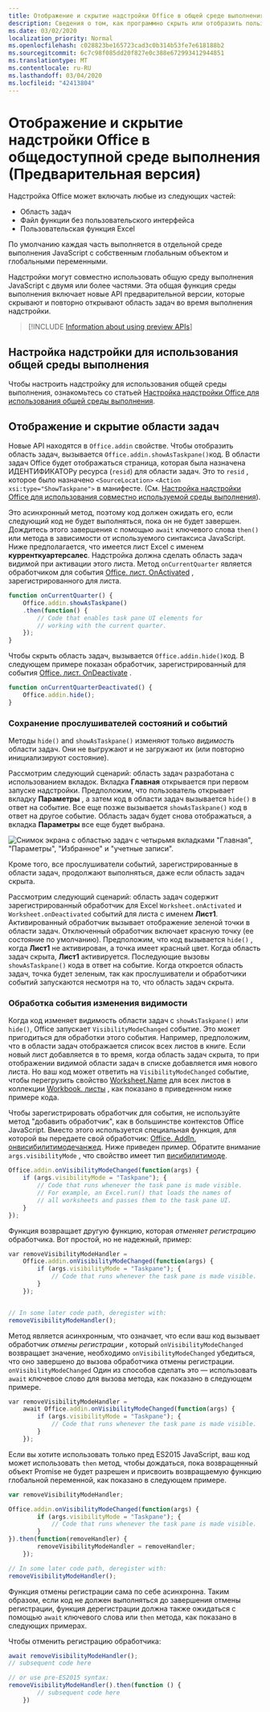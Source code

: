 ```yaml
---
title: Отображение и скрытие надстройки Office в общей среде выполнения
description: Сведения о том, как программно скрыть или отобразить пользовательский интерфейс надстройки, когда он работает постоянно
ms.date: 03/02/2020
localization_priority: Normal
ms.openlocfilehash: c028823be165723cad3c0b314b53fe7e618188b2
ms.sourcegitcommit: 6c7c98f085dd20f827e0c388e672993412944851
ms.translationtype: MT
ms.contentlocale: ru-RU
ms.lasthandoff: 03/04/2020
ms.locfileid: "42413804"
---
```

# <a name="show-or-hide-an-office-add-in-in-a-shared-runtime-preview"></a>Отображение и скрытие надстройки Office в общедоступной среде выполнения (Предварительная версия)

Надстройка Office может включать любые из следующих частей:

- Область задач
- Файл функции без пользовательского интерфейса
- Пользовательская функция Excel

По умолчанию каждая часть выполняется в отдельной среде выполнения JavaScript с собственным глобальным объектом и глобальными переменными. 

Надстройки могут совместно использовать общую среду выполнения JavaScript с двумя или более частями. Эта общая функция среды выполнения включает новые API предварительной версии, которые скрывают и повторно открывают область задач во время выполнения надстройки.

> [!INCLUDE [Information about using preview APIs](../includes/excel-shared-runtime-preview-note.md)]

## <a name="configure-an-add-in-to-use-a-shared-runtime"></a>Настройка надстройки для использования общей среды выполнения

Чтобы настроить надстройку для использования общей среды выполнения, ознакомьтесь со статьей [Настройка надстройки Office для использования общей среды выполнения](configure-your-add-in-to-use-a-shared-runtime.md).

## <a name="show-and-hide-the-task-pane"></a>Отображение и скрытие области задач

Новые API находятся в `Office.addin` свойстве. Чтобы отобразить область задач, вызывается `Office.addin.showAsTaskpane()`код. В области задач Office будет отображаться страница, которая была назначена ИДЕНТИФИКАТОРу ресурса (`resid`) для области задач. Это то `resid` , которое было назначено `<SourceLocation>` `<Action xsi:type="ShowTaskpane">` в манифесте. (См. [Настройка надстройки Office для использования совместно используемой среды выполнения](configure-your-add-in-to-use-a-shared-runtime.md)).

Это асинхронный метод, поэтому код должен ожидать его, если следующий код не будет выполняться, пока он не будет завершен. Дождитесь этого завершения с помощью `await` ключевого слова `then()` или метода в зависимости от используемого синтаксиса JavaScript. Ниже предполагается, что имеется лист Excel с именем **курренткуартерсалес**. Надстройка должна сделать область задач видимой при активации этого листа. Метод `onCurrentQuarter` является обработчиком для события [Office. лист. OnActivated](/javascript/api/excel/excel.worksheet?view=excel-js-preview#onactivated) , зарегистрированного для листа.

```javascript
function onCurrentQuarter() {
    Office.addin.showAsTaskpane()
    .then(function() {
        // Code that enables task pane UI elements for
        // working with the current quarter.
    });
}
```

Чтобы скрыть область задач, вызывается `Office.addin.hide()`код. В следующем примере показан обработчик, зарегистрированный для события [Office. лист. OnDeactivate](/javascript/api/excel/excel.worksheet?view=excel-js-preview#ondeactivated) .

```javascript
function onCurrentQuarterDeactivated() {
    Office.addin.hide();
}
```

### <a name="preservation-of-state-and-event-listeners"></a>Сохранение прослушивателей состояний и событий

Методы `hide()` and `showAsTaskpane()` изменяют только *видимость* области задач. Они не выгружают и не загружают их (или повторно инициализируют состояние).

Рассмотрим следующий сценарий: область задач разработана с использованием вкладок. Вкладка **Главная** открывается при первом запуске надстройки. Предположим, что пользователь открывает вкладку **Параметры** , а затем код в области задач вызывается `hide()` в ответ на событие. Все еще позже вызывается `showAsTaskpane()` код в ответ на другое событие. Область задач будет снова отображаться, а вкладка **Параметры** все еще будет выбрана.

![Снимок экрана с областью задач с четырьмя вкладками "Главная", "Параметры", "Избранное" и "учетные записи".](../images/TaskpaneWithTabs.png)

Кроме того, все прослушиватели событий, зарегистрированные в области задач, продолжают выполняться, даже если область задач скрыта.

Рассмотрим следующий сценарий: область задач содержит зарегистрированный обработчик для Excel `Worksheet.onActivated` и `Worksheet.onDeactivated` событий для листа с именем **Лист1**. Активированный обработчик вызывает отображение зеленой точки в области задач. Отключенный обработчик включает красную точку (ее состояние по умолчанию). Предположим, что код вызывается `hide()` , когда **Лист1** не активирован, а точка имеет красный цвет. Когда область задач скрыта, **Лист1** активируется. Последующие вызовы `showAsTaskpane()` кода в ответ на событие. Когда откроется область задач, точка будет зеленым, так как прослушиватели и обработчики событий запускаются несмотря на то, что область задач скрыта.

### <a name="handle-visibility-changed-event"></a>Обработка события изменения видимости

Когда код изменяет видимость области задач с `showAsTaskpane()` или `hide()`, Office запускает `VisibilityModeChanged` событие. Это может пригодиться для обработки этого события. Например, предположим, что в области задач отображается список всех листов в книге. Если новый лист добавляется в то время, когда область задач скрыта, то при отображении видимой области задач в списке добавляется имя нового листа. Но ваш код может ответить на `VisibilityModeChanged` событие, чтобы перегрузить свойство [Worksheet.Name](/javascript/api/excel/excel.worksheet#name) для всех листов в коллекции [Workbook. листы](/javascript/api/excel/excel.workbook#worksheets) , как показано в приведенном ниже примере кода.

Чтобы зарегистрировать обработчик для события, не используйте метод "добавить обработчик", как в большинстве контекстов Office JavaScript. Вместо этого используется специальная функция, для которой вы передаете свой обработчик: [Office. AddIn. онвисибилитимодечанжед](/javascript/api/office/office.addin#onvisibilitymodechanged-listener-). Ниже приведен пример. Обратите внимание `args.visibilityMode` , что свойство имеет тип [висибилитимоде](/javascript/api/office/office.visibilitymode).

```javascript
Office.addin.onVisibilityModeChanged(function(args) {
    if (args.visibilityMode = "Taskpane"); {
        // Code that runs whenever the task pane is made visible.
        // For example, an Excel.run() that loads the names of
        // all worksheets and passes them to the task pane UI.
    }
});
```

Функция возвращает другую функцию, которая *отменяет регистрацию* обработчика. Вот простой, но не надежный, пример:

```javascript
var removeVisibilityModeHandler =
    Office.addin.onVisibilityModeChanged(function(args) {
        if (args.visibilityMode = "Taskpane"); {
            // Code that runs whenever the task pane is made visible.
        }
    });


// In some later code path, deregister with:
removeVisibilityModeHandler();
```

Метод является асинхронным, что означает, что если ваш код вызывает обработчик *отмены регистрации* , который `onVisibilityModeChanged` возвращает значение, необходимо `onVisibilityModeChanged` убедиться, что оно завершено до вызова обработчика отмены регистрации. `onVisibilityModeChanged` Один из способов сделать это — использовать `await` ключевое слово для вызова метода, как показано в следующем примере.

```javascript
var removeVisibilityModeHandler =
    await Office.addin.onVisibilityModeChanged(function(args) {
        if (args.visibilityMode = "Taskpane"); {
            // Code that runs whenever the task pane is made visible.
        }
    });
```

Если вы хотите использовать только пред ES2015 JavaScript, ваш код может использовать `then` метод, чтобы дождаться, пока возвращенный объект Promise не будет разрешен и присвоить возвращаемую функцию глобальной переменной, как показано в следующем примере.

```javascript
var removeVisibilityModeHandler;

Office.addin.onVisibilityModeChanged(function(args) {
        if (args.visibilityMode = "Taskpane"); {
            // Code that runs whenever the task pane is made visible.
        }
}).then(function(removeHandler) {
        removeVisibilityModeHandler = removeHandler;
    });

// In some later code path, deregister with:
removeVisibilityModeHandler();
```

Функция отмены регистрации сама по себе асинхронна. Таким образом, если код не должен выполняться до завершения отмены регистрации, функция дерегистрации должна также ожидаться с помощью `await` ключевого слова или `then` метода, как показано в следующих примерах.

Чтобы отменить регистрацию обработчика:

```javascript
await removeVisibilityModeHandler();
// subsequent code here

// or use pre-ES2015 syntax:
removeVisibilityModeHandler().then(function () {
        // subsequent code here
    })
```

